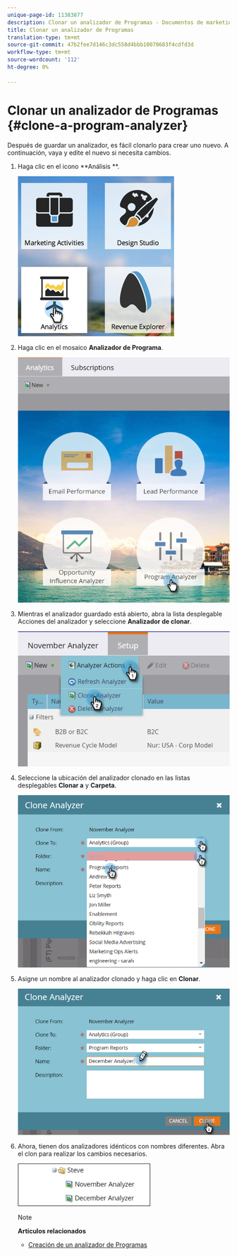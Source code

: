```yaml
---
unique-page-id: 11383877
description: Clonar un analizador de Programas - Documentos de marketing - Documentación del producto
title: Clonar un analizador de Programas
translation-type: tm+mt
source-git-commit: 47b2fee7d146c3dc558d4bbb10070683f4cdfd3d
workflow-type: tm+mt
source-wordcount: '112'
ht-degree: 0%

---
```



# Clonar un analizador de Programas {#clone-a-program-analyzer}

Después de guardar un analizador, es fácil clonarlo para crear uno nuevo. A continuación, vaya y edite el nuevo si necesita cambios.

1. Haga clic en el icono **Análisis **.

   ![](assets/2017-05-01-08-20-37.png)

1. Haga clic en el mosaico **Analizador de Programa**.

   ![](assets/program-analyzer-icon-hand.png)

1. Mientras el analizador guardado está abierto, abra la lista desplegable Acciones del analizador y seleccione **Analizador de clonar**.

   ![](assets/image2016-10-31-16-3a12-3a6.png)

1. Seleccione la ubicación del analizador clonado en las listas desplegables **Clonar a** y **Carpeta**.

   ![](assets/image2016-10-31-16-3a13-3a42.png)

1. Asigne un nombre al analizador clonado y haga clic en **Clonar**.

   ![](assets/image2016-10-31-16-3a15-3a15.png)

1. Ahora, tienen dos analizadores idénticos con nombres diferentes. Abra el clon para realizar los cambios necesarios.

   ![](assets/image2016-10-31-16-3a17-3a11.png)

   >[!NOTE]
   >
   >**Artículos relacionados**
   >
   >    
   >    
   >    * [Creación de un analizador de Programas](create-a-program-analyzer.md)


